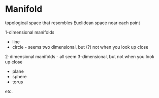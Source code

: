 # Manifold

topological space that resembles Euclidean space near each point

1-dimensional manifolds

- line
- circle - seems two dimensional, but (?) not when you look up close

2-dimensional manifolds - all seem 3-dimensional, but not when you look up close

- plane
- sphere
- torus

etc.